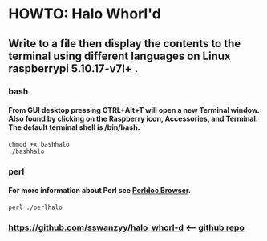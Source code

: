 # HOWTO: Halo Whorl'd
## Write to a file then display the contents to the terminal using different languages on Linux raspberrypi 5.10.17-v7l+ .

### bash 
#### From GUI desktop pressing CTRL+Alt+T will open a new Terminal window. Also found by clicking on the Raspberry icon, Accessories, and Terminal. The default terminal shell is /bin/bash.
	chmod +x bashhalo
	./bashhalo

### perl
#### For more information about Perl see [Perldoc Browser](https://perldoc.perl.org/).
	perl ./perlhalo 

### https://github.com/sswanzyy/halo_whorl-d <-- [github repo](https://github.com/sswanzyy/halo_whorl-d)
